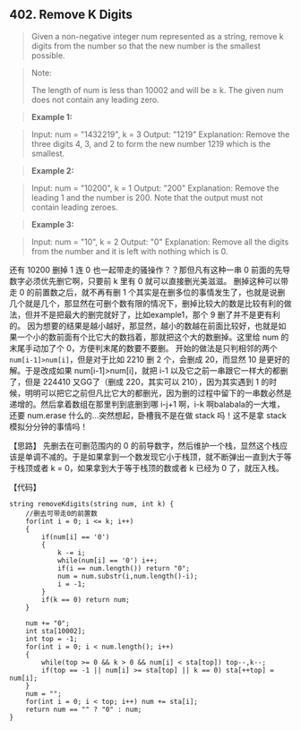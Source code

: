 ## 402. Remove K Digits

> Given a non-negative integer num represented as a string, remove k digits from the number so that the new number is the smallest possible.

>Note:
>
>   The length of num is less than 10002 and will be ≥ k.
>   The given num does not contain any leading zero.

>**Example 1:**

>Input: num = "1432219", k = 3
>Output: "1219"
>Explanation: Remove the three digits 4, 3, and 2 to form the new number 1219 which is the smallest.

>**Example 2:**

>Input: num = "10200", k = 1
>Output: "200"
>Explanation: Remove the leading 1 and the number is 200. Note that the output must not contain leading zeroes.

>**Example 3:**

>Input: num = "10", k = 2
>Output: "0"
>Explanation: Remove all the digits from the number and it is left with nothing which is 0.


还有 10200 删掉 1 连 0 也一起带走的骚操作？？那但凡有这种一串 0 前面的先导数字必须优先删它啊，只要前 k 里有 0 就可以直接删光美滋滋。
删掉这种可以带走 0 的前置数之后，就不再有删 1 个其实是在删多位的事情发生了，也就是说删几个就是几个，那显然在可删个数有限的情况下，删掉比较大的数是比较有利的做法，但并不是把最大的删完就好了，比如example1，那个 9 删了并不是更有利的。
因为想要的结果是越小越好，那显然，越小的数越在前面比较好，也就是如果一个小的数前面有个比它大的数挡着，那就把这个大的数删掉。这里给 num 的末尾手动加了个 0，方便判末尾的数要不要删。
开始的做法是只判相邻的两个`num[i-1]>num[i]`，但是对于比如 2210 删 2 个，会删成 20，而显然 10 是更好的解。于是改成如果 num[i-1]>num[i]，就把 i-1 以及它之前一串跟它一样大的都删了，但是 224410 又GG了（删成 220，其实可以 210），因为其实遇到 1 的时候，明明可以把它之前但凡比它大的都删光，因为删的过程中留下的一串数必然是递增的。然后拿着数组在那里判到底删到哪 i-j+1 啊，i-k 啊balabala的一大堆，还要 num.erase 什么的...突然想起，卧槽我不是在做 stack 吗！这不是拿 stack 模拟分分钟的事情吗！

【思路】
先删去在可删范围内的 0 的前导数字，然后维护一个栈，显然这个栈应该是单调不减的。于是如果拿到一个数发现它小于栈顶，就不断弹出一直到大于等于栈顶或者 k = 0，如果拿到大于等于栈顶的数或者 k 已经为 0 了，就压入栈。

【代码】
```
string removeKdigits(string num, int k) {
	//删去可带走0的前置数 
	for(int i = 0; i <= k; i++)
	{
		if(num[i] == '0')
		{
			k -= i;
			while(num[i] == '0') i++;
			if(i == num.length()) return "0";
			num = num.substr(i,num.length()-i);
			i = -1;
		}
		if(k == 0) return num;
	}
	
	num += "0";
	int sta[10002]; 
	int top = -1;
	for(int i = 0; i < num.length(); i++)
	{
		while(top >= 0 && k > 0 && num[i] < sta[top]) top--,k--;
		if(top == -1 || num[i] >= sta[top] || k == 0) sta[++top] = num[i];
	}
	num = "";
	for(int i = 0; i < top; i++) num += sta[i];
	return num == "" ? "0" : num;
}
```